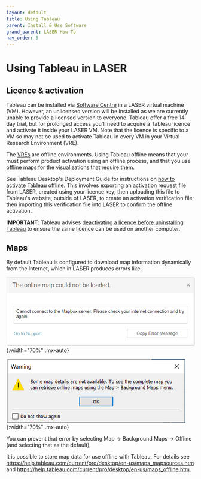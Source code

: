 ```yaml
---
layout: default
title: Using Tableau
parent: Install & Use Software
grand_parent: LASER How To
nav_order: 5
---
```


# Using Tableau in LASER

## Licence & activation

Tableau can be installed via [Software Centre](./index.html) in a LASER virtual machine (VM). However, an unlicensed version will be installed as we are currently unable to provide a licensed version to everyone. Tableau offer a free 14 day trial, but for prolonged access you'll need to acquire a Tableau licence and activate it inside your LASER VM. Note that the licence is specific to a VM so may not be used to activate Tableau in every VM in your Virtual Research Environment (VRE).

The [VREs](../../laser_info/laser.html) are offline environments. Using Tableau offline means that your must perform product activation using an offline process, and that you use offline maps for the visualizations that require them.

See Tableau Desktop's Deployment Guide for instructions on [how to activate Tableau offline](https://help.tableau.com/current/desktopdeploy/en-us/desktop_deploy_activate_license.htm#offline). This involves exporting an activation request file from LASER, created using your licence key; then uploading this file to Tableau's website, outside of LASER, to create an activation verification file; then importing this verification file into LASER to confirm the offline activation.

**IMPORTANT**: Tableau advises [deactivating a licence before uninstalling Tableau](https://help.tableau.com/current/desktopdeploy/en-us/desktop_deploy_move_or_deactivate.htm) to ensure the same licence can be used on another computer.

## Maps

By default Tableau is configured to download map information dynamically from the Internet, which in LASER produces errors like:

![Tableau could not load online map](../../../images/tableau/tableau_map_error_1.png){:width="70%" .mx-auto}

![Retrieve online maps using Background Maps menu](../../../images/tableau/tableau_map_error_2.png){:width="70%" .mx-auto}

You can prevent that error by selecting Map -> Background Maps -> Offline (and selecting that as the default).

It is possible to store map data for use offline with Tableau. For details see https://help.tableau.com/current/pro/desktop/en-us/maps_mapsources.htm and https://help.tableau.com/current/pro/desktop/en-us/maps_offline.htm.
